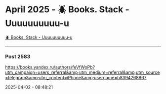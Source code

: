 # April 2025 - 🪲 Books. Stack - Uuuuuuuuuu-u

[🪲 Books. Stack - Uuuuuuuuuu-u](../../)



---

### Post 2583




<a href="https://books.yandex.ru/authors/feVfWoPb?utm_campaign=users_referral&amp;utm_medium=referral&amp;utm_source=telegram&amp;utm_content=iPhone&amp;username=b8394268867">https://books.yandex.ru/authors/feVfWoPb?utm_campaign=users_referral&amp;utm_medium=referral&amp;utm_source=telegram&amp;utm_content=iPhone&amp;username=b8394268867</a>


2025-04-02 - 08:48:21





